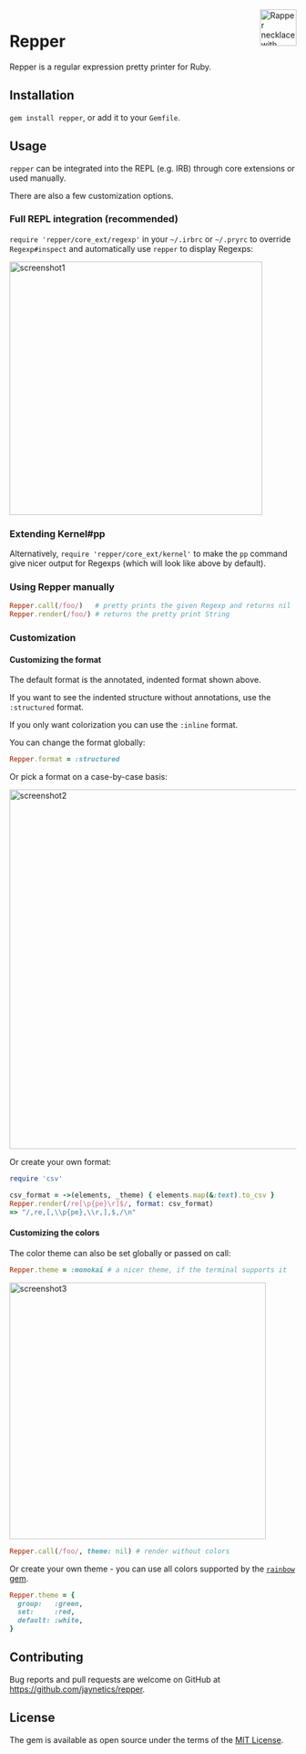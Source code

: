 <img alt='Rapper necklace with dollar pendant' src='https://user-images.githubusercontent.com/10758879/167485870-5c49284d-a783-453e-8be0-a3597c2ef97c.png' height='64' align='right' />

# Repper

Repper is a regular expression pretty printer for Ruby.

## Installation

`gem install repper`, or add it to your `Gemfile`.

## Usage

`repper` can be integrated into the REPL (e.g. IRB) through core extensions or used manually.

There are also a few customization options.

### Full REPL integration (recommended)

`require 'repper/core_ext/regexp'` in your `~/.irbrc` or `~/.pryrc` to override `Regexp#inspect` and automatically use `repper` to display Regexps:

<img width="444" alt="screenshot1" src="https://user-images.githubusercontent.com/10758879/167497359-e5bb94db-1382-465b-903a-3e114721b7a6.png">

### Extending Kernel#pp

Alternatively, `require 'repper/core_ext/kernel'` to make the `pp` command give nicer output for Regexps (which will look like above by default).

### Using Repper manually

```ruby
Repper.call(/foo/)   # pretty prints the given Regexp and returns nil
Repper.render(/foo/) # returns the pretty print String
```

### Customization

#### Customizing the format

The default format is the annotated, indented format shown above.

If you want to see the indented structure without annotations, use the `:structured` format.

If you only want colorization you can use the `:inline` format.

You can change the format globally:

```ruby
Repper.format = :structured
```

Or pick a format on a case-by-case basis:

<img width="630" alt="screenshot2" src="https://user-images.githubusercontent.com/10758879/167497599-105f39c7-91e0-4954-bce3-d04ad7266695.png">

Or create your own format:

```ruby
require 'csv'

csv_format = ->(elements, _theme) { elements.map(&:text).to_csv }
Repper.render(/re[\p{pe}\r]$/, format: csv_format)
=> "/,re,[,\\p{pe},\\r,],$,/\n"
```

#### Customizing the colors

The color theme can also be set globally or passed on call:

```ruby
Repper.theme = :monokai # a nicer theme, if the terminal supports it
```
<img width="450" alt="screenshot3" src="https://user-images.githubusercontent.com/10758879/167497895-0cdc017f-5c77-4b15-afaa-207f7eb887cc.png">

```ruby
Repper.call(/foo/, theme: nil) # render without colors
```

Or create your own theme - you can use all colors supported by the [`rainbow` gem](https://github.com/sickill/rainbow).

```ruby
Repper.theme = {
  group:   :green,
  set:     :red,
  default: :white,
}
```

## Contributing

Bug reports and pull requests are welcome on GitHub at https://github.com/jaynetics/repper.

## License

The gem is available as open source under the terms of the [MIT License](https://opensource.org/licenses/MIT).
